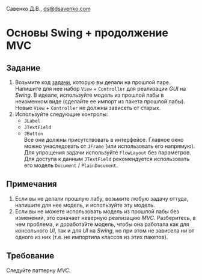 Савенко Д.В., <ds@dsavenko.com>

# Основы Swing + продолжение MVC

## Задание

1. Возьмите код [задачи](../MVC), которую вы делали на прошлой паре. Напишите для нее набор `View` + `Controller` для реализации *GUI* на *Swing*. В идеале, используйте модель из прошлой лабы в неизменном виде (сделайте ее импорт из пакета прошлой лабы). Новые `View` + `Controller` не должны зависеть от старых. 
2. Используйте следующие контролы: 
	* `JLabel`
	* `JTextField`
	* `JButton`  
	Все они должны присутствовать в интерфейсе. Главное окно можно унаследовать от `JFrame` (или использовать его напрямую). Для упрощения задачи используйте `FlowLayout` без параметров. Для доступа к данным `JTextField` рекомендуется использовать его модель `Document` / `PlainDocument`.

## Примечания

1. Если вы не делали прошлую лабу, возьмите любую задачу оттуда, напишите для нее модель, и используйте эту модель.
2. Если вы не можете использовать модель из прошлой лабы без изменений, это означает неверную реализацию *MVC*. Разберитесь, в чем проблема, и доработайте модель, чтобы она работала как для консольного *UI*, так и для *UI* на *Swing*, но при этом не зависела ни от одного из них (т.е. не импортила классов из этих пакетов).

## Требование

Следуйте паттерну *MVC*.
